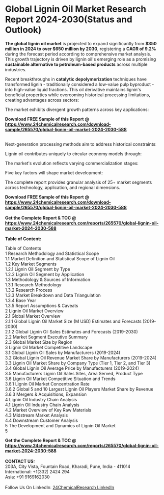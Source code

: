<h1>Global Lignin Oil Market Research Report 2024-2030(Status and Outlook)</h1><p><strong>The global lignin oil market</strong> is projected to expand significantly from <strong>$350 million in 2024 to over $650 million by 2030</strong>, registering a <strong>CAGR of 9.2%</strong> during the forecast period according to comprehensive market analysis. This growth trajectory is driven by lignin oil's emerging role as a promising <strong>sustainable alternative to petroleum-based products</strong> across multiple industries.</p><p>Recent breakthroughs in <strong>catalytic depolymerization</strong> techniques have transformed lignin - traditionally considered a low-value pulp byproduct - into high-value liquid fractions. This oil derivative maintains lignin's beneficial properties while overcoming historical processing limitations, creating advantages across sectors:</p><p>The market exhibits divergent growth patterns across key applications:</p><div><b>Download FREE Sample of this Report @ 
            <a href="https://www.24chemicalresearch.com/download-sample/265570/global-lignin-oil-market-2024-2030-588">
            https://www.24chemicalresearch.com/download-sample/265570/global-lignin-oil-market-2024-2030-588</a></b></div><br><p>Next-generation processing methods aim to address historical constraints:</p><p>Lignin oil contributes uniquely to circular economy models through:</p><p>The market's evolution reflects varying commercialization stages:</p><p>Five key factors will shape market development:</p><p>The complete report provides granular analysis of 25+ market segments across technology, application, and regional dimensions.</p><div><b>Download FREE Sample of this Report @ 
            <a href="https://www.24chemicalresearch.com/download-sample/265570/global-lignin-oil-market-2024-2030-588">
            https://www.24chemicalresearch.com/download-sample/265570/global-lignin-oil-market-2024-2030-588</a></b></div><br><div><b>Get the Complete Report & TOC @ 
            <a href="https://www.24chemicalresearch.com/reports/265570/global-lignin-oil-market-2024-2030-588">
            https://www.24chemicalresearch.com/reports/265570/global-lignin-oil-market-2024-2030-588</a></b></div><br>
            <b>Table of Content:</b><p>Table of Contents<br />
1 Research Methodology and Statistical Scope<br />
1.1 Market Definition and Statistical Scope of Lignin Oil<br />
1.2 Key Market Segments<br />
1.2.1 Lignin Oil Segment by Type<br />
1.2.2 Lignin Oil Segment by Application<br />
1.3 Methodology & Sources of Information<br />
1.3.1 Research Methodology<br />
1.3.2 Research Process<br />
1.3.3 Market Breakdown and Data Triangulation<br />
1.3.4 Base Year<br />
1.3.5 Report Assumptions & Caveats<br />
2 Lignin Oil Market Overview<br />
2.1 Global Market Overview<br />
2.1.1 Global Lignin Oil Market Size (M USD) Estimates and Forecasts (2019-2030)<br />
2.1.2 Global Lignin Oil Sales Estimates and Forecasts (2019-2030)<br />
2.2 Market Segment Executive Summary<br />
2.3 Global Market Size by Region<br />
3 Lignin Oil Market Competitive Landscape<br />
3.1 Global Lignin Oil Sales by Manufacturers (2019-2024)<br />
3.2 Global Lignin Oil Revenue Market Share by Manufacturers (2019-2024)<br />
3.3 Lignin Oil Market Share by Company Type (Tier 1, Tier 2, and Tier 3)<br />
3.4 Global Lignin Oil Average Price by Manufacturers (2019-2024)<br />
3.5 Manufacturers Lignin Oil Sales Sites, Area Served, Product Type<br />
3.6 Lignin Oil Market Competitive Situation and Trends<br />
3.6.1 Lignin Oil Market Concentration Rate<br />
3.6.2 Global 5 and 10 Largest Lignin Oil Players Market Share by Revenue<br />
3.6.3 Mergers & Acquisitions, Expansion<br />
4 Lignin Oil Industry Chain Analysis<br />
4.1 Lignin Oil Industry Chain Analysis<br />
4.2 Market Overview of Key Raw Materials<br />
4.3 Midstream Market Analysis<br />
4.4 Downstream Customer Analysis<br />
5 The Development and Dynamics of Lignin Oil Market <br />
5</p><div><b>Get the Complete Report & TOC @ 
            <a href="https://www.24chemicalresearch.com/reports/265570/global-lignin-oil-market-2024-2030-588">
            https://www.24chemicalresearch.com/reports/265570/global-lignin-oil-market-2024-2030-588</a></b></div><br><b>CONTACT US:</b><br>
            203A, City Vista, Fountain Road, Kharadi, Pune, India - 411014<br>
            International: +1(332) 2424 294<br>
            Asia: +91 9169162030 <br><br>
            Follow Us On LinkedIn: <a href="https://www.linkedin.com/company/24chemicalresearch/">24ChemicalResearch LinkedIn</a>